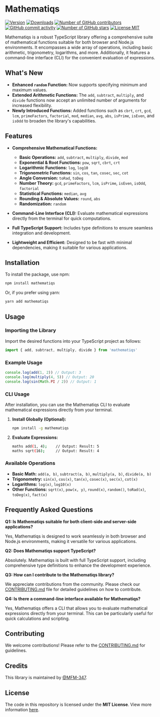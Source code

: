 # Mathematiqs

[![Version](https://img.shields.io/npm/v/mathematiqs.svg)](https://www.npmjs.com/package/mathematiqs)
[![Downloads](https://img.shields.io/npm/dm/mathematiqs.svg)](https://www.npmjs.com/package/mathematiqs)
[![Number of GitHub contributors](https://img.shields.io/github/contributors/MFM-347/Mathematiqs)](https://github.com/MFM-347/Mathematiqs/graphs/contributors)
[![GitHub commit activity](https://img.shields.io/github/commit-activity/m/MFM-347/Mathematiqs)](https://github.com/MFM-347/Mathematiqs/)
[![Number of GitHub stars](https://img.shields.io/github/stars/MFM-347/Mathematiqs)](https://github.com/MFM-347/Mathematiqs/stargazers)
[![License MIT](https://img.shields.io/badge/License-MIT-green.svg)](https://github.com/MFM-347/Mathematiqs/blob/main/LICENSE)

Mathematiqs is a robust TypeScript library offering a comprehensive suite of mathematical functions suitable for both browser and Node.js environments. It encompasses a wide array of operations, including basic arithmetic, trigonometry, logarithms, and more. Additionally, it features a command-line interface (CLI) for the convenient evaluation of expressions.

## What's New

- **Enhanced `random` Function:** Now supports specifying minimum and maximum values.
- **Extended Arithmetic Functions:** The `add`, `subtract`, `multiply`, and `divide` functions now accept an unlimited number of arguments for increased flexibility.
- **Newly Introduced Functions:** Added functions such as `cbrt`, `crt`, `gcd`, `lcm`, `primeFactors`, `factorial`, `mod`, `median`, `avg`, `abs`, `isPrime`, `isEven`, and `isOdd` to broaden the library's capabilities.

## Features

- **Comprehensive Mathematical Functions:**

  - **Basic Operations:** `add`, `subtract`, `multiply`, `divide`, `mod`
  - **Exponential & Root Functions:** `pow`, `sqrt`, `cbrt`, `crt`
  - **Logarithmic Functions:** `log`, `log10`
  - **Trigonometric Functions:** `sin`, `cos`, `tan`, `cosec`, `sec`, `cot`
  - **Angle Conversion:** `toRad`, `toDeg`
  - **Number Theory:** `gcd`, `primeFactors`, `lcm`, `isPrime`, `isEven`, `isOdd`, `factorial`
  - **Statistical Functions:** `median`, `avg`
  - **Rounding & Absolute Values:** `round`, `abs`
  - **Randomization:** `random`

- **Command-Line Interface (CLI):** Evaluate mathematical expressions directly from the terminal for quick computations.
- **Full TypeScript Support:** Includes type definitions to ensure seamless integration and development.
- **Lightweight and Efficient:** Designed to be fast with minimal dependencies, making it suitable for various applications.

## Installation

To install the package, use npm:

```bash
npm install mathematiqs
```

Or, if you prefer using yarn:

```bash
yarn add mathematiqs
```

## Usage

### Importing the Library

Import the desired functions into your TypeScript project as follows:

```typescript
import { add, subtract, multiply, divide } from 'mathematiqs'
```

### Example Usage

```typescript
console.log(add(1, 2)) // Output: 3
console.log(multiply(4, 5)) // Output: 20
console.log(sin(Math.PI / 2)) // Output: 1
```

### CLI Usage

After installation, you can use the Mathematiqs CLI to evaluate mathematical expressions directly from your terminal.

1. **Install Globally (Optional):**

   ```bash
   npm install -g mathematiqs
   ```

2. **Evaluate Expressions:**

   ```bash
   maths add(1, 4);    // Output: Result: 5
   maths sqrt(16);     // Output: Result: 4
   ```

### Available Operations

- **Basic Math:** `add(a, b)`, `subtract(a, b)`, `multiply(a, b)`, `divide(a, b)`
- **Trigonometry:** `sin(x)`, `cos(x)`, `tan(x)`, `cosec(x)`, `sec(x)`, `cot(x)`
- **Logarithms:** `log(x)`, `log10(x)`
- **Other Functions:** `sqrt(x)`, `pow(x, y)`, `round(x)`, `random()`, `toRad(x)`, `toDeg(x)`, `fact(x)`

## Frequently Asked Questions

**Q1: Is Mathematiqs suitable for both client-side and server-side applications?**

Yes, Mathematiqs is designed to work seamlessly in both browser and Node.js environments, making it versatile for various applications.

**Q2: Does Mathematiqs support TypeScript?**

Absolutely. Mathematiqs is built with full TypeScript support, including comprehensive type definitions to enhance the development experience.

**Q3: How can I contribute to the Mathematiqs library?**

We appreciate contributions from the community. Please check our [CONTRIBUTING.md](https://github.com/MFM-347/Mathematiqs/blob/main/CONTRIBUTING.md) file for detailed guidelines on how to contribute.

**Q4: Is there a command-line interface available for Mathematiqs?**

Yes, Mathematiqs offers a CLI that allows you to evaluate mathematical expressions directly from your terminal. This can be particularly useful for quick calculations and scripting.

## Contributing

We welcome contributions! Please refer to the [CONTRIBUTING.md](https://github.com/MFM-347/Mathematiqs/blob/main/CONTRIBUTING.md) for guidelines.

## Credits

This library is maintained by [@MFM-347](https://github.com/mfm-347).

## License

The code in this repository is licensed under the **MIT License**. View more information [here](https://github.com/MFM-347/Mathematiqs/blob/main/LICENSE).
